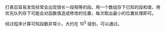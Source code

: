 打表后容易发现经常会出现很长一段相等的段。用一个数组存下已知的段和值，用优先队列存下可能会对函数值造成修改的位置，每次取出最小的位置处理即可。

经过程序计算可知段数非常小，大约在 $10^5$ 级别，可以通过。
